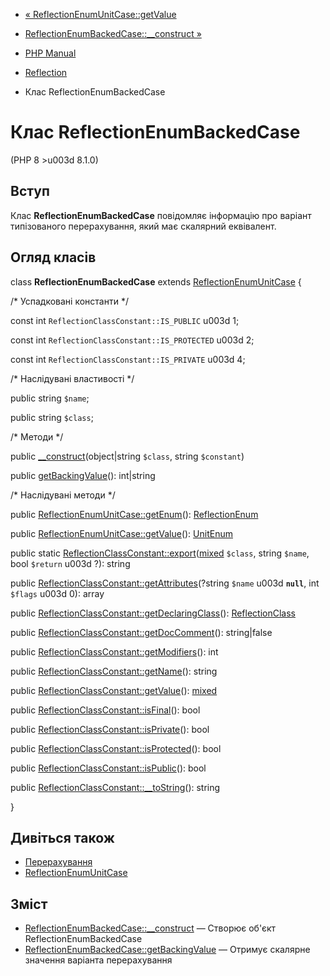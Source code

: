 - [« ReflectionEnumUnitCase::getValue](reflectionenumunitcase.getvalue.md)
- [ReflectionEnumBackedCase::\_\_construct »](reflectionenumbackedcase.construct.md)

- [PHP Manual](index.md)
- [Reflection](book.reflection.md)
- Клас ReflectionEnumBackedCase

# Клас ReflectionEnumBackedCase

(PHP 8 \>u003d 8.1.0)

## Вступ

Клас **ReflectionEnumBackedCase** повідомляє інформацію про варіант
типізованого перерахування, який має скалярний еквівалент.

## Огляд класів

class **ReflectionEnumBackedCase** extends
[ReflectionEnumUnitCase](class.reflectionenumunitcase.md) {

/\* Успадковані константи \*/

const int `ReflectionClassConstant::IS_PUBLIC` u003d 1;

const int `ReflectionClassConstant::IS_PROTECTED` u003d 2;

const int `ReflectionClassConstant::IS_PRIVATE` u003d 4;

/\* Наслідувані властивості \*/

public string `$name`;

public string `$class`;

/\* Методи \*/

public
[\_\_construct](reflectionenumbackedcase.construct.md)(object\|string
`$class`, string `$constant`)

public
[getBackingValue](reflectionenumbackedcase.getbackingvalue.md)():
int\|string

/\* Наслідувані методи \*/

public
[ReflectionEnumUnitCase::getEnum](reflectionenumunitcase.getenum.md)():
[ReflectionEnum](class.reflectionenum.md)

public
[ReflectionEnumUnitCase::getValue](reflectionenumunitcase.getvalue.md)():
[UnitEnum](class.unitenum.md)

public static
[ReflectionClassConstant::export](reflectionclassconstant.export.md)([mixed](language.types.declarations.md#language.types.declarations.mixed)
`$class`, string `$name`, bool `$return` u003d ?): string

public
[ReflectionClassConstant::getAttributes](reflectionclassconstant.getattributes.md)(?string
`$name` u003d **`null`**, int `$flags` u003d 0): array

public
[ReflectionClassConstant::getDeclaringClass](reflectionclassconstant.getdeclaringclass.md)():
[ReflectionClass](class.reflectionclass.md)

public
[ReflectionClassConstant::getDocComment](reflectionclassconstant.getdoccomment.md)():
string\|false

public
[ReflectionClassConstant::getModifiers](reflectionclassconstant.getmodifiers.md)():
int

public
[ReflectionClassConstant::getName](reflectionclassconstant.getname.md)():
string

public
[ReflectionClassConstant::getValue](reflectionclassconstant.getvalue.md)():
[mixed](language.types.declarations.md#language.types.declarations.mixed)

public
[ReflectionClassConstant::isFinal](reflectionclassconstant.isfinal.md)():
bool

public
[ReflectionClassConstant::isPrivate](reflectionclassconstant.isprivate.md)():
bool

public
[ReflectionClassConstant::isProtected](reflectionclassconstant.isprotected.md)():
bool

public
[ReflectionClassConstant::isPublic](reflectionclassconstant.ispublic.md)():
bool

public
[ReflectionClassConstant::\_\_toString](reflectionclassconstant.tostring.md)():
string

}

## Дивіться також

- [Перерахування](language.enumerations.md)
- [ReflectionEnumUnitCase](class.reflectionenumunitcase.md)

## Зміст

- [ReflectionEnumBackedCase::\_\_construct](reflectionenumbackedcase.construct.md)
— Створює об'єкт ReflectionEnumBackedCase
- [ReflectionEnumBackedCase::getBackingValue](reflectionenumbackedcase.getbackingvalue.md)
— Отримує скалярне значення варіанта перерахування

